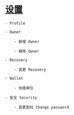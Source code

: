 # [设置](identity-setting.md)

	- Profile

	- Owner

		- 新增 Owner

		- 移除 Owner

	- Recovery 

		- 变更 Recovery

	- Wallet

		- 估值单位

	- 安全 Security

		- 变更密码 Change password